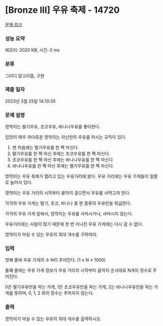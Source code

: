 # [Bronze III] 우유 축제 - 14720 

[문제 링크](https://www.acmicpc.net/problem/14720) 

### 성능 요약

메모리: 2020 KB, 시간: 0 ms

### 분류

그리디 알고리즘, 구현

### 제출 일자

2023년 3월 25일 14:10:35

### 문제 설명

<p>영학이는 딸기우유, 초코우유, 바나나우유를 좋아한다.</p>

<p>입맛이 매우 까다로운 영학이는 자신만의 우유를 마시는 규칙이 있다.</p>

<ol>
	<li>맨 처음에는 딸기우유를 한 팩 마신다.</li>
	<li>딸기우유를 한 팩 마신 후에는 초코우유를 한 팩 마신다.</li>
	<li>초코우유를 한 팩 마신 후에는 바나나우유를 한 팩 마신다.</li>
	<li>바나나우유를 한 팩 마신 후에는 딸기우유를 한 팩 마신다. </li>
</ol>

<p>영학이는 우유 축제가 열리고 있는 우유거리에 왔다. 우유 거리에는 우유 가게들이 일렬로 늘어서 있다.</p>

<p>영학이는 우유 거리의 시작부터 끝까지 걸으면서 우유를 사먹고자 한다.</p>

<p>각각의 우유 가게는 딸기, 초코, 바나나 중 한 종류의 우유만을 취급한다.</p>

<p>각각의 우유 가게 앞에서, 영학이는 우유를 사마시거나, 사마시지 않는다.</p>

<p>우유거리에는 사람이 많기 때문에 한 번 지나친 우유 가게에는 다시 갈 수 없다.</p>

<p>영학이가 마실 수 있는 우유의 최대 개수를 구하여라.</p>

### 입력 

 <p>첫째 줄에 우유 가게의 수 N이 주어진다. (1 ≤ N ≤ 1000)</p>

<p>둘째 줄에는 우유 가게 정보가 우유 거리의 시작부터 끝까지 순서대로 N개의 정수로 주어진다.</p>

<p>0은 딸기우유만을 파는 가게, 1은 초코우유만을 파는 가게, 2는 바나나우유만을 파는 가게를 뜻하며, 0, 1, 2 외의 정수는 주어지지 않는다.</p>

### 출력 

 <p>영학이가 마실 수 있는 우유의 최대 개수를 출력하시오.</p>

